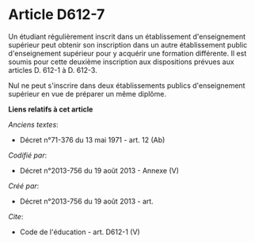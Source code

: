 # Article D612-7

Un étudiant régulièrement inscrit dans un établissement d'enseignement supérieur peut obtenir son inscription dans un autre
établissement public d'enseignement supérieur pour y acquérir une formation différente. Il est soumis pour cette deuxième
inscription aux dispositions prévues aux articles D. 612-1 à D. 612-3. 

Nul ne peut s'inscrire dans deux établissements publics d'enseignement supérieur en vue de préparer un même diplôme.

**Liens relatifs à cet article**

_Anciens textes_:

  - Décret n°71-376 du 13 mai 1971 - art. 12 (Ab)

_Codifié par_:

  - Décret n°2013-756 du 19 août 2013 -  Annexe (V)

_Créé par_:

  - Décret n°2013-756 du 19 août 2013 - art.

_Cite_:

  - Code de l'éducation - art. D612-1 (V)
